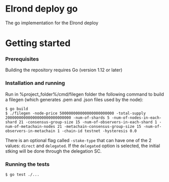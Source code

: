 # Elrond deploy go

The go implementation for the Elrond deploy

# Getting started

### Prerequisites

Building the repository requires Go (version 1.12 or later)

### Installation and running

Run in  %project_folder%/cmd/filegen folder the following command to build a filegen (which generates .pem and .json
 files used by the node):
 
 ```
 $ go build
$ ./filegen -node-price 500000000000000000000000 -total-supply 20000000000000000000000000000 -num-of-shards 5 -num-of-nodes-in-each-shard 21 -consensus-group-size 15 -num-of-observers-in-each-shard 1 -num-of-metachain-nodes 21 -metachain-consensus-group-size 15 -num-of-observers-in-metachain 1 -chain-id testnet -hysteresis 0.0
 ```

There is an optional flag called `-stake-type` that can have one of the 2 values: `direct` and `delegated`. If the `delegated` 
option is selected, the initial stking will be done through the delegation SC.
 
### Running the tests
```
$ go test ./...
```

